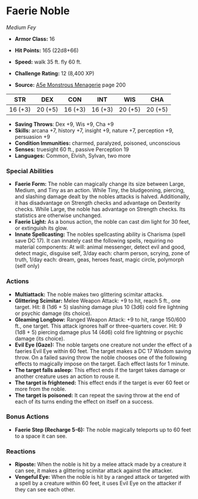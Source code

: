 # Faerie Noble

*Medium* *Fey*

- **Armor Class:** 16
- **Hit Points:** 165 (22d8+66)
- **Speed:** walk 35 ft. fly 60 ft.

- **Challenge Rating:** 12 (8,400 XP)
- **Source:** [A5e Monstrous Menagerie](https://enpublishingrpg.com/products/level-up-monstrous-menagerie-a5e) page 200

| STR | DEX | CON | INT | WIS | CHA |
| --- | --- | --- | --- | --- | --- |
| 16 (+3) | 20 (+5) | 16 (+3) | 16 (+3) | 20 (+5) | 20 (+5) |

- **Saving Throws**: Dex +9, Wis +9, Cha +9
- **Skills:** arcana +7, history +7, insight +9, nature +7, perception +9, persuasion +9
- **Condition Immunities:** charmed, paralyzed, poisoned, unconscious
- **Senses:** truesight 60 ft., passive Perception 19
- **Languages:** Common, Elvish, Sylvan, two more

### Special Abilities

- **Faerie Form:** The noble can magically change its size between Large, Medium, and Tiny as an action. While Tiny, the bludgeoning, piercing, and slashing damage dealt by the nobles attacks is halved. Additionally, it has disadvantage on Strength checks and advantage on Dexterity checks. While Large, the noble has advantage on Strength checks. Its statistics are otherwise unchanged.
- **Faerie Light:** As a bonus action, the noble can cast dim light for 30 feet, or extinguish its glow.
- **Innate Spellcasting:** The nobles spellcasting ability is Charisma (spell save DC 17). It can innately cast the following spells, requiring no material components: At will: animal messenger, detect evil and good, detect magic, disguise self, 3/day each: charm person, scrying, zone of truth, 1/day each: dream, geas, heroes feast, magic circle, polymorph (self only)

### Actions

- **Multiattack:** The noble makes two glittering scimitar attacks.
- **Glittering Scimitar:** Melee Weapon Attack: +9 to hit, reach 5 ft., one target. Hit: 8 (1d6 + 5) slashing damage plus 10 (3d6) cold  fire  lightning  or psychic damage (its choice).
- **Gleaming Longbow:** Ranged Weapon Attack: +9 to hit, range 150/600 ft., one target. This attack ignores half or three-quarters cover. Hit: 9 (1d8 + 5) piercing damage plus 14 (4d6) cold  fire  lightning  or psychic damage (its choice).
- **Evil Eye (Gaze):** The noble targets one creature not under the effect of a faeries Evil Eye within 60 feet. The target makes a DC 17 Wisdom saving throw. On a failed saving throw  the noble chooses one of the following effects to magically impose on the target. Each effect lasts for 1 minute.
- **The target falls asleep:** This effect ends if the target takes damage or another creature uses an action to rouse it.
- **The target is frightened:** This effect ends if the target is ever 60 feet or more from the noble.
- **The target is poisoned:** It can repeat the saving throw at the end of each of its turns  ending the effect on itself on a success.

### Bonus Actions

- **Faerie Step (Recharge 5-6):** The noble magically teleports up to 60 feet to a space it can see.

### Reactions

- **Riposte:** When the noble is hit by a melee attack made by a creature it can see, it makes a glittering scimitar attack against the attacker.
- **Vengeful Eye:** When the noble is hit by a ranged attack or targeted with a spell by a creature within 60 feet, it uses Evil Eye on the attacker if they can see each other.


